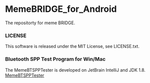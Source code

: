 # MemeBRIDGE_for_Android
The repositorty for meme BRIDGE.

### LICENSE
This software is released under the MIT License, see LICENSE.txt.

### Bluetooth SPP Test Program for Win/Mac
The MemeBTSPPTester is developed on JetBrain IntelliJ and JDK 1.8.  
[MemeBTSPPTester](https://github.com/tkrworks/MemeBTSPPTester)
